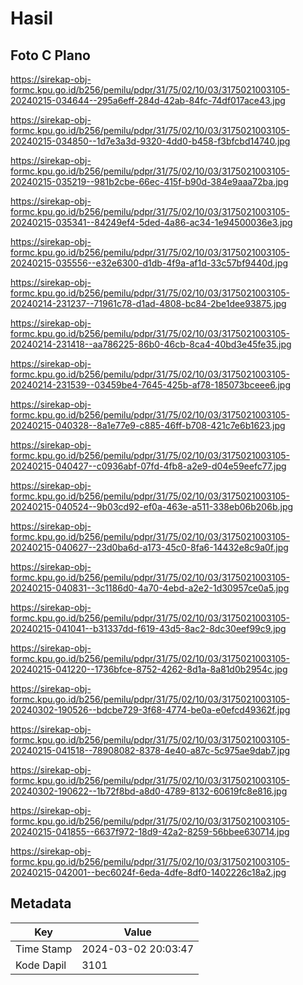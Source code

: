 # Hasil

## Foto C Plano

https://sirekap-obj-formc.kpu.go.id/b256/pemilu/pdpr/31/75/02/10/03/3175021003105-20240215-034644--295a6eff-284d-42ab-84fc-74df017ace43.jpg

https://sirekap-obj-formc.kpu.go.id/b256/pemilu/pdpr/31/75/02/10/03/3175021003105-20240215-034850--1d7e3a3d-9320-4dd0-b458-f3bfcbd14740.jpg

https://sirekap-obj-formc.kpu.go.id/b256/pemilu/pdpr/31/75/02/10/03/3175021003105-20240215-035219--981b2cbe-66ec-415f-b90d-384e9aaa72ba.jpg

https://sirekap-obj-formc.kpu.go.id/b256/pemilu/pdpr/31/75/02/10/03/3175021003105-20240215-035341--84249ef4-5ded-4a86-ac34-1e94500036e3.jpg

https://sirekap-obj-formc.kpu.go.id/b256/pemilu/pdpr/31/75/02/10/03/3175021003105-20240215-035556--e32e6300-d1db-4f9a-af1d-33c57bf9440d.jpg

https://sirekap-obj-formc.kpu.go.id/b256/pemilu/pdpr/31/75/02/10/03/3175021003105-20240214-231237--71961c78-d1ad-4808-bc84-2be1dee93875.jpg

https://sirekap-obj-formc.kpu.go.id/b256/pemilu/pdpr/31/75/02/10/03/3175021003105-20240214-231418--aa786225-86b0-46cb-8ca4-40bd3e45fe35.jpg

https://sirekap-obj-formc.kpu.go.id/b256/pemilu/pdpr/31/75/02/10/03/3175021003105-20240214-231539--03459be4-7645-425b-af78-185073bceee6.jpg

https://sirekap-obj-formc.kpu.go.id/b256/pemilu/pdpr/31/75/02/10/03/3175021003105-20240215-040328--8a1e77e9-c885-46ff-b708-421c7e6b1623.jpg

https://sirekap-obj-formc.kpu.go.id/b256/pemilu/pdpr/31/75/02/10/03/3175021003105-20240215-040427--c0936abf-07fd-4fb8-a2e9-d04e59eefc77.jpg

https://sirekap-obj-formc.kpu.go.id/b256/pemilu/pdpr/31/75/02/10/03/3175021003105-20240215-040524--9b03cd92-ef0a-463e-a511-338eb06b206b.jpg

https://sirekap-obj-formc.kpu.go.id/b256/pemilu/pdpr/31/75/02/10/03/3175021003105-20240215-040627--23d0ba6d-a173-45c0-8fa6-14432e8c9a0f.jpg

https://sirekap-obj-formc.kpu.go.id/b256/pemilu/pdpr/31/75/02/10/03/3175021003105-20240215-040831--3c1186d0-4a70-4ebd-a2e2-1d30957ce0a5.jpg

https://sirekap-obj-formc.kpu.go.id/b256/pemilu/pdpr/31/75/02/10/03/3175021003105-20240215-041041--b31337dd-f619-43d5-8ac2-8dc30eef99c9.jpg

https://sirekap-obj-formc.kpu.go.id/b256/pemilu/pdpr/31/75/02/10/03/3175021003105-20240215-041220--1736bfce-8752-4262-8d1a-8a81d0b2954c.jpg

https://sirekap-obj-formc.kpu.go.id/b256/pemilu/pdpr/31/75/02/10/03/3175021003105-20240302-190526--bdcbe729-3f68-4774-be0a-e0efcd49362f.jpg

https://sirekap-obj-formc.kpu.go.id/b256/pemilu/pdpr/31/75/02/10/03/3175021003105-20240215-041518--78908082-8378-4e40-a87c-5c975ae9dab7.jpg

https://sirekap-obj-formc.kpu.go.id/b256/pemilu/pdpr/31/75/02/10/03/3175021003105-20240302-190622--1b72f8bd-a8d0-4789-8132-60619fc8e816.jpg

https://sirekap-obj-formc.kpu.go.id/b256/pemilu/pdpr/31/75/02/10/03/3175021003105-20240215-041855--6637f972-18d9-42a2-8259-56bbee630714.jpg

https://sirekap-obj-formc.kpu.go.id/b256/pemilu/pdpr/31/75/02/10/03/3175021003105-20240215-042001--bec6024f-6eda-4dfe-8df0-1402226c18a2.jpg


## Metadata

| Key        | Value               |
| ---------- | ------------------- |
| Time Stamp | 2024-03-02 20:03:47 |
| Kode Dapil | 3101                |



